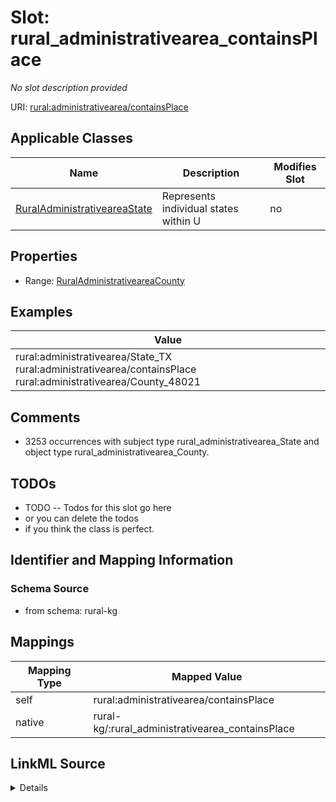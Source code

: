 

# Slot: rural_administrativearea_containsPlace


_No slot description provided_





URI: [rural:administrativearea/containsPlace](http://sail.ua.edu/ruralkg/administrativearea/containsPlace)



<!-- no inheritance hierarchy -->





## Applicable Classes

| Name | Description | Modifies Slot |
| --- | --- | --- |
| [RuralAdministrativeareaState](../classes/RuralAdministrativeareaState.md) | Represents individual states within U |  no  |







## Properties

* Range: [RuralAdministrativeareaCounty](../classes/RuralAdministrativeareaCounty.md)






## Examples

| Value |
| --- |
| rural:administrativearea/State_TX rural:administrativearea/containsPlace rural:administrativearea/County_48021 |

## Comments

* 3253 occurrences with subject type rural_administrativearea_State and object type rural_administrativearea_County.

## TODOs

* TODO -- Todos for this slot go here
* or you can delete the todos
* if you think the class is perfect.

## Identifier and Mapping Information







### Schema Source


* from schema: rural-kg




## Mappings

| Mapping Type | Mapped Value |
| ---  | ---  |
| self | rural:administrativearea/containsPlace |
| native | rural-kg/:rural_administrativearea_containsPlace |




## LinkML Source

<details>
```yaml
name: rural_administrativearea_containsPlace
description: No slot description provided
todos:
- TODO -- Todos for this slot go here
- or you can delete the todos
- if you think the class is perfect.
comments:
- 3253 occurrences with subject type rural_administrativearea_State and object type
  rural_administrativearea_County.
examples:
- value: rural:administrativearea/State_TX rural:administrativearea/containsPlace
    rural:administrativearea/County_48021
from_schema: rural-kg
rank: 1000
slot_uri: rural:administrativearea/containsPlace
alias: rural_administrativearea_containsPlace
domain_of:
- rural_administrativearea_State
range: rural_administrativearea_County

```
</details>